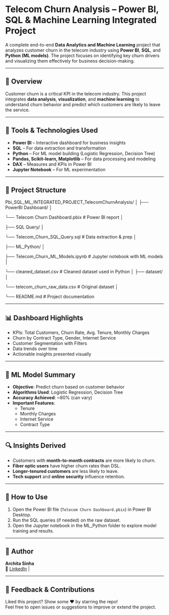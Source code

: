 # Telecom Churn Analysis – Power BI, SQL & Machine Learning Integrated Project

A complete end-to-end **Data Analytics and Machine Learning** project that analyzes customer churn in the telecom industry using **Power BI**, **SQL**, and **Python (ML models)**. The project focuses on identifying key churn drivers and visualizing them effectively for business decision-making.

---

## 📌 Overview

Customer churn is a critical KPI in the telecom industry. This project integrates **data analysis**, **visualization**, and **machine learning** to understand churn behavior and predict which customers are likely to leave the service.

---

## 🧰 Tools & Technologies Used

- **Power BI** – Interactive dashboard for business insights  
- **SQL** – For data extraction and transformation  
- **Python** – For ML model building (Logistic Regression, Decision Tree)  
- **Pandas, Scikit-learn, Matplotlib** – For data processing and modeling  
- **DAX** – Measures and KPIs in Power BI  
- **Jupyter Notebook** – For ML experimentation  

---

## 📁 Project Structure
Pbi_SQL_ML_INTEGRATED_PROJECT_TelecomChurnAnalysis/ │ 
├── PowerBI Dashboard/ │ 

└── Telecom Churn Dashboard.pbix # Power BI report │ 

├── SQL Query/ │ 

└── Telecom_Churn_SQL_Query.sql # Data extraction & prep │ 

├── ML_Python/ │ 

├── Telecom_Churn_ML_Models.ipynb # Jupyter notebook with ML models │ 

└── cleaned_dataset.csv # Cleaned dataset used in Python │ ├── dataset/ │ 

└── telecom_churn_raw_data.csv # Original dataset │ 

└── README.md # Project documentation


---

## 📊 Dashboard Highlights

- KPIs: Total Customers, Churn Rate, Avg. Tenure, Monthly Charges
- Churn by Contract Type, Gender, Internet Service
- Customer Segmentation with Filters
- Data trends over time
- Actionable insights presented visually

---

## 🤖 ML Model Summary

- **Objective**: Predict churn based on customer behavior
- **Algorithms Used**: Logistic Regression, Decision Tree
- **Accuracy Achieved**: ~80% (can vary)
- **Important Features**:
  - Tenure
  - Monthly Charges
  - Internet Service
  - Contract Type

---

## 🔍 Insights Derived

- Customers with **month-to-month contracts** are more likely to churn.
- **Fiber optic users** have higher churn rates than DSL.
- **Longer-tenured customers** are less likely to leave.
- **Tech support** and **online security** influence retention.

---

## 🚀 How to Use

1. Open the Power BI file (`Telecom Churn Dashboard.pbix`) in Power BI Desktop.
2. Run the SQL queries (if needed) on the raw dataset.
3. Open the Jupyter notebook in the ML_Python folder to explore model training and results.

---

## 📌 Author

**Archita Sinha**   
🔗 [LinkedIn](linkedin.com/in/archita-sinha-77161925a//) | 

---

## 🌟 Feedback & Contributions

Liked this project? Show some ❤️ by starring the repo!  
Feel free to open issues or suggestions to improve or extend the project.

